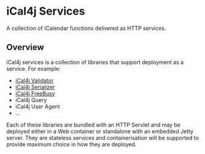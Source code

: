 # iCal4j Services

A collection of iCalendar functions delivered as HTTP services.

## Overview

iCal4j services is a collection of libraries that support deployment as a service. For example:

* [iCal4j Validator](validator.md)
* [iCal4j Serializer](serializer.md)
* [iCal4j FreeBusy](freebusy.md)
* iCal4j Query
* iCal4j User Agent
* ...

Each of these libraries are bundled with an HTTP Servlet and may be deployed either in a Web container or
standalone with an embedded Jetty server. They are stateless services and containerisation will be supported
to provide maximum choice in how they are deployed.
